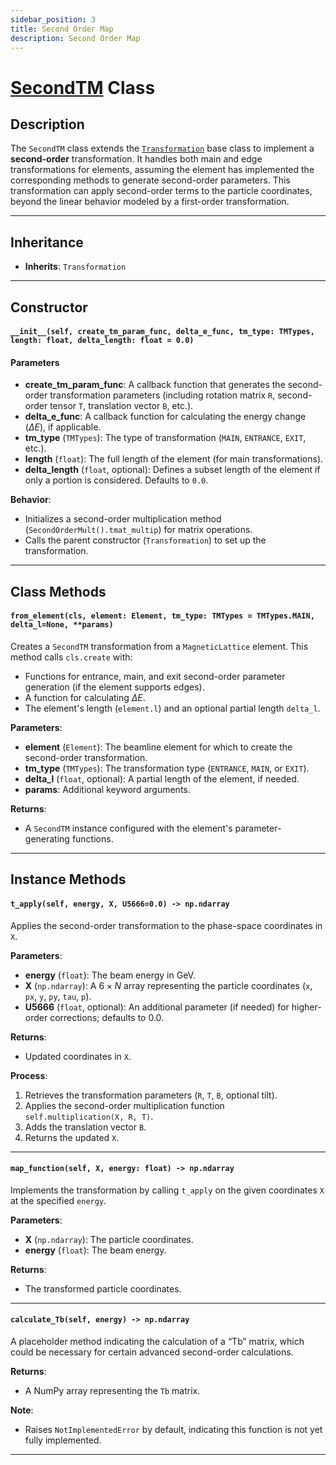 ```yaml
---
sidebar_position: 3
title: Second Order Map
description: Second Order Map
---
```


# [SecondTM](https://github.com/ocelot-collab/ocelot/blob/master/ocelot/cpbd/transformations/second_order.py) Class 

## Description
The `SecondTM` class extends the [`Transformation`](transormation.md) base class to implement a **second-order** transformation. 
It handles both main and edge transformations for elements, assuming the element has implemented the corresponding 
methods to generate second-order parameters. This transformation can apply second-order terms to the particle coordinates, 
beyond the linear behavior modeled by a first-order transformation.

---

## Inheritance

- **Inherits**: `Transformation`

---

## Constructor

#### `__init__(self, create_tm_param_func, delta_e_func, tm_type: TMTypes, length: float, delta_length: float = 0.0)`

#### Parameters
- **create_tm_param_func**: A callback function that generates the second-order transformation parameters (including rotation matrix `R`, second-order tensor `T`, translation vector `B`, etc.).
- **delta_e_func**: A callback function for calculating the energy change ($\Delta E$), if applicable.
- **tm_type** (`TMTypes`): The type of transformation (`MAIN`, `ENTRANCE`, `EXIT`, etc.).
- **length** (`float`): The full length of the element (for main transformations).
- **delta_length** (`float`, optional): Defines a subset length of the element if only a portion is considered. Defaults to `0.0`.

**Behavior**:
- Initializes a second-order multiplication method (`SecondOrderMult().tmat_multip`) for matrix operations.
- Calls the parent constructor (`Transformation`) to set up the transformation.

---

## Class Methods

#### `from_element(cls, element: Element, tm_type: TMTypes = TMTypes.MAIN, delta_l=None, **params)`

Creates a `SecondTM` transformation from a `MagneticLattice` element. This method calls `cls.create` with:
- Functions for entrance, main, and exit second-order parameter generation (if the element supports edges).
- A function for calculating $\Delta E$.
- The element's length (`element.l`) and an optional partial length `delta_l`.

**Parameters**:
- **element** (`Element`): The beamline element for which to create the second-order transformation.
- **tm_type** (`TMTypes`): The transformation type (`ENTRANCE`, `MAIN`, or `EXIT`).
- **delta_l** (`float`, optional): A partial length of the element, if needed.
- **params**: Additional keyword arguments.

**Returns**:
- A `SecondTM` instance configured with the element's parameter-generating functions.

---

## Instance Methods

#### `t_apply(self, energy, X, U5666=0.0) -> np.ndarray`

Applies the second-order transformation to the phase-space coordinates in `X`.

**Parameters**:
- **energy** (`float`): The beam energy in GeV.
- **X** (`np.ndarray`): A $6 \times N$ array representing the particle coordinates (`x`, `px`, `y`, `py`, `tau`, `p`).
- **U5666** (`float`, optional): An additional parameter (if needed) for higher-order corrections; defaults to 0.0.

**Returns**:
- Updated coordinates in `X`.

**Process**:
1. Retrieves the transformation parameters (`R`, `T`, `B`, optional tilt).
2. Applies the second-order multiplication function `self.multiplication(X, R, T)`.
3. Adds the translation vector `B`.
4. Returns the updated `X`.

---

#### `map_function(self, X, energy: float) -> np.ndarray`

Implements the transformation by calling `t_apply` on the given coordinates `X` at the specified `energy`.

**Parameters**:
- **X** (`np.ndarray`): The particle coordinates.
- **energy** (`float`): The beam energy.

**Returns**:
- The transformed particle coordinates.

---

#### `calculate_Tb(self, energy) -> np.ndarray`

A placeholder method indicating the calculation of a “Tb” matrix, which could be necessary for certain advanced second-order calculations.

**Returns**:
- A NumPy array representing the `Tb` matrix.

**Note**:
- Raises `NotImplementedError` by default, indicating this function is not yet fully implemented.

---
